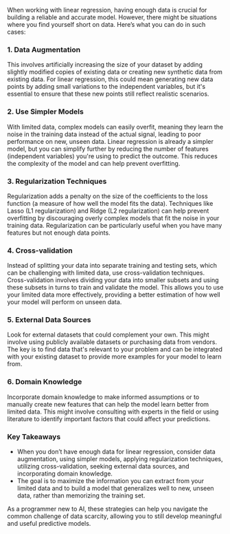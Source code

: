 When working with linear regression, having enough data is crucial for building a reliable and accurate model. However, there might be situations where you find yourself short on data. Here’s what you can do in such cases:

### 1. Data Augmentation

This involves artificially increasing the size of your dataset by adding slightly modified copies of existing data or creating new synthetic data from existing data. For linear regression, this could mean generating new data points by adding small variations to the independent variables, but it's essential to ensure that these new points still reflect realistic scenarios.

### 2. Use Simpler Models

With limited data, complex models can easily overfit, meaning they learn the noise in the training data instead of the actual signal, leading to poor performance on new, unseen data. Linear regression is already a simpler model, but you can simplify further by reducing the number of features (independent variables) you're using to predict the outcome. This reduces the complexity of the model and can help prevent overfitting.

### 3. Regularization Techniques

Regularization adds a penalty on the size of the coefficients to the loss function (a measure of how well the model fits the data). Techniques like Lasso (L1 regularization) and Ridge (L2 regularization) can help prevent overfitting by discouraging overly complex models that fit the noise in your training data. Regularization can be particularly useful when you have many features but not enough data points.

### 4. Cross-validation

Instead of splitting your data into separate training and testing sets, which can be challenging with limited data, use cross-validation techniques. Cross-validation involves dividing your data into smaller subsets and using these subsets in turns to train and validate the model. This allows you to use your limited data more effectively, providing a better estimation of how well your model will perform on unseen data.

### 5. External Data Sources

Look for external datasets that could complement your own. This might involve using publicly available datasets or purchasing data from vendors. The key is to find data that's relevant to your problem and can be integrated with your existing dataset to provide more examples for your model to learn from.

### 6. Domain Knowledge

Incorporate domain knowledge to make informed assumptions or to manually create new features that can help the model learn better from limited data. This might involve consulting with experts in the field or using literature to identify important factors that could affect your predictions.

### Key Takeaways

- When you don’t have enough data for linear regression, consider data augmentation, using simpler models, applying regularization techniques, utilizing cross-validation, seeking external data sources, and incorporating domain knowledge.
- The goal is to maximize the information you can extract from your limited data and to build a model that generalizes well to new, unseen data, rather than memorizing the training set.

As a programmer new to AI, these strategies can help you navigate the common challenge of data scarcity, allowing you to still develop meaningful and useful predictive models.
